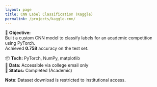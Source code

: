 ```yaml
---
layout: page
title: CNN Label Classification (Kaggle)
permalink: /projects/kaggle-cnn/
---
```


🎯 **Objective:**  
Built a custom CNN model to classify labels for an academic competition using PyTorch.  
Achieved **0.758** accuracy on the test set.

📦 **Tech:** PyTorch, NumPy, matplotlib  
📁 **Data:** Accessible via college email only  
🔗 **Status:** Completed (Academic)

**Note**: Dataset download is restricted to institutional access.
